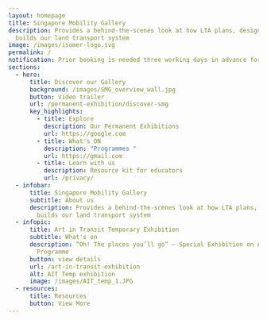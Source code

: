 ```yaml
---
layout: homepage
title: Singapore Mobility Gallery
description: Provides a behind-the-scenes look at how LTA plans, designs and
  builds our land transport system
image: /images/isomer-logo.svg
permalink: /
notification: Prior booking is needed three working days in advance for all visits.
sections:
  - hero:
      title: Discover our Gallery
      background: /images/SMG_overview_wall.jpg
      button: Video trailer
      url: /permanent-exhibition/discover-smg
      key_highlights:
        - title: Explore
          description: Our Permanent Exhibitions
          url: https://google.com
        - title: What's ON
          description: "Programmes "
          url: https://gmail.com
        - title: Learn with us
          description: Resource kit for educators
          url: /privacy/
  - infobar:
      title: Singapore Mobility Gallery
      subtitle: About us
      description: Provides a behind-the-scenes look at how LTA plans, designs and
        builds our land transport system
  - infopic:
      title: Art in Transit Temporary Exhibition
      subtitle: What's on
      description: “Oh! The places you’ll go” – Special Exhibition on Art in Transit
        Programme
      button: view details
      url: /art-in-transit-exhibition
      alt: AIT Temp exhibition
      image: /images/AIT_temp_1.JPG
  - resources:
      title: Resources
      button: View More
---
```

